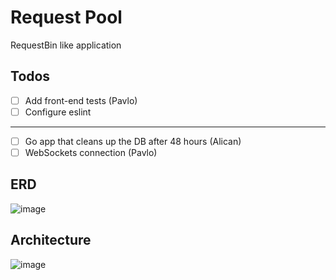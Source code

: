 # Request Pool

RequestBin like application

## Todos
- [ ]  Add front-end tests (Pavlo)
- [ ]  Configure eslint
-----
- [ ]  Go app that cleans up the DB after 48 hours (Alican)
- [ ]  WebSockets connection (Pavlo)

## ERD

![image](https://user-images.githubusercontent.com/14999320/152019964-28a79517-bcc6-488c-9a61-aecd6f9a13c0.png)

## Architecture

![image](https://user-images.githubusercontent.com/14999320/152020009-2ff5b893-9364-4950-b6bb-971d2ec666a1.png)
